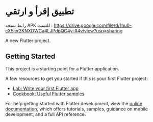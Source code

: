# تطبيق إقرأ و ارتقي

رابط نسخة APK للتست : https://drive.google.com/file/d/1hu0-cX5ler2KNXDWCa4LJPdpQC4y-R4v/view?usp=sharing

A new Flutter project.

## Getting Started

This project is a starting point for a Flutter application.

A few resources to get you started if this is your first Flutter project:

- [Lab: Write your first Flutter app](https://docs.flutter.dev/get-started/codelab)
- [Cookbook: Useful Flutter samples](https://docs.flutter.dev/cookbook)

For help getting started with Flutter development, view the
[online documentation](https://docs.flutter.dev/), which offers tutorials,
samples, guidance on mobile development, and a full API reference.
